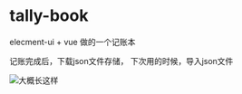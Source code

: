 # tally-book
elecment-ui + vue 做的一个记账本

记账完成后，下载json文件存储，
下次用的时候，导入json文件

![大概长这样](https://github.com/dark-wind/tally-book/edit/main/example.png)
